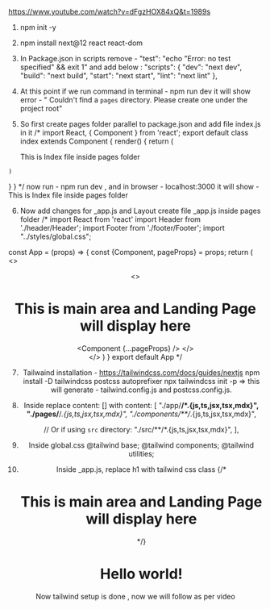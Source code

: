 https://www.youtube.com/watch?v=dFgzHOX84xQ&t=1989s

1. npm init -y
2. npm install next@12 react react-dom

3. In Package.json 
in scripts remove -  "test": "echo \"Error: no test specified\" && exit 1"
and add below :
"scripts": {
    "dev": "next dev",
    "build": "next build",
    "start": "next start",
    "lint": "next lint"
  },

4. At this point if we run command in terminal - npm run dev
  it will show error - " Couldn't find a `pages` directory. Please create one under the project root"

  5. So first create pages folder parallel to package.json and add file index.js in it 
/*
import React, { Component } from 'react';
export default class index extends Component {
  render() {
    return (
      <div>This is Index file inside pages folder</div>
    )
  }
}
*/
now run - npm run dev , and in browser - localhost:3000 it will show - This is Index file inside pages folder

6. Now add changes for _app.js and Layout
create file _app.js inside pages folder
/*
import React from 'react'
import Header from './header/Header';
import Footer from './footer/Footer';
import "../styles/global.css";

const App = (props) => {
    const {Component, pageProps} = props;
    return (
        <>
           <Header/>
            <main>
                <>
                    <h1>This is main area and Landing Page will display here </h1>
                    <Component {...pageProps} />
                </>
            </main>
            <Footer/>
        </>
    )
}
export default App
*/



7. Tailwaind installation - https://tailwindcss.com/docs/guides/nextjs
npm install -D tailwindcss postcss autoprefixer
npx tailwindcss init -p  => this will generate - tailwind.config.js and postcss.config.js.

8. Inside 
replace content: [] with 
  content: [
    "./app/**/*.{js,ts,jsx,tsx,mdx}",
    "./pages/**/*.{js,ts,jsx,tsx,mdx}",
    "./components/**/*.{js,ts,jsx,tsx,mdx}",
 
    // Or if using `src` directory:
    "./src/**/*.{js,ts,jsx,tsx,mdx}",
  ],

9. Inside global.css
@tailwind base;
@tailwind components;
@tailwind utilities;

10. Inside _app.js, replace h1 with tailwind css class
{/* <h1>This is main area and Landing Page will display here </h1> */}
    <h1 className="text-3xl font-bold underline"> Hello world!  </h1>

Now tailwind setup is done , now we will follow as per video



 


